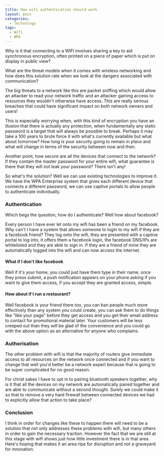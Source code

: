 ```yaml
---
title: How wifi authentication should work
layout: post
categories:
  - Technology
tags:
  - Wifi
  - WPA
---
```


Why is it that connecting to a WIFI involves sharing a key to aid synchronous encryption, often printed on a piece of paper which is put on display in public view?

What are the threat models when it comes with wireless networking and how does this solution rate when we look at the dangers associated with communication?<!-- more -->

The big threats to a network like this are packet sniffing which would allow an attacker to read your network traffic and an attacker gaining access to resources they wouldn't otherwise have access. This are really serious breaches that could have significant impact on both network owners and users!

This is especially worrying when, with this kind of encryption you have an illusion that there is actually any protection, when fundamentally any static password is a target that will always be possible to break. Perhaps it may take a 100 years to brute force it with what's currently available but what about tomorrow? How long is your security going to remain in place and what will change in terms of the security between now and then. 

Another point, how secure are all the devices that connect to the network? If they contain the master password for your entire wifi, what guarantee is there that they will not leak your password? There isn't any!

So what's the solution? Well we can use existing technologies to improve it. We have the WPA Enterprise system that gives each different device that connects a different password, we can use captive portals to allow people to authenticate individually.

### Authentication

Which begs the question, how do I authenticate? Well how about facebook?

Every person I have ever let onto my wifi has been a friend on my facebook. Why can't I have a system that allows someone to login to my wifi if they are a facebook friend? They log onto the wifi, they are presented with a captive portal to log into, it offers them a facebook login, the facebook DNS/IPs are whitelisted and they are able to sign in. If they are a friend of mine they are automatically logged into the wifi and can now access the internet.

#### What if I don't like facebook
Well if it's your home, you could just have them type in their name, once they press submit, a push notification appears on your phone asking if you want to give them access, if you accept they are granted access, simple.

#### How about if I run a restaurant?
Well facebook is your friend there too, you can ban people much more effectively than any system you could create, you can ask them to do things like "like your page" before they get access and you get their email address to contact for promotional material later. Your customers will be less creeped out than they will be glad of the convenience and you could go with the above option as an alternative for anyone who complains.

### Authorisation
The other problem with wifi is that the majority of routers give immediate access to all resources on the network once connected and if you want to change that well you'd better be a network expert because that is going to be super complicated for no good reason.

For christ sakes I have to opt in to pairing bluetooth speakers together, why is it that all the devices on my network are automatically paired together and are able to communicate without a second thought. Surely we could make it so that to remove a very hard firewall between connected devices we had to explicitly allow that action to take place?

### Conclusion

I think in order for changes like these to happen there will need to be a solution that not only addresses these problems with wifi, but many others in order to gain the necessary traction. However the fact that we are still at this stage with wifi shows just how little investment there is in that area. Here's hoping that makes it an area ripe for disruption and not a graveyard for innovation.
